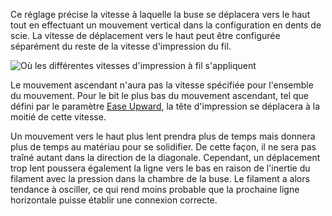 Ce réglage précise la vitesse à laquelle la buse se déplacera vers le haut tout en effectuant un mouvement vertical dans la configuration en dents de scie. La vitesse de déplacement vers le haut peut être configurée séparément du reste de la vitesse d'impression du fil.

![Où les différentes vitesses d'impression à fil s'appliquent](../../../articles/images/wireframe_printspeed.svg)

Le mouvement ascendant n'aura pas la vitesse spécifiée pour l'ensemble du mouvement. Pour le bit le plus bas du mouvement ascendant, tel que défini par le paramètre [Ease Upward](wireframe_up_half_speed.md), la tête d'impression se déplacera à la moitié de cette vitesse.

Un mouvement vers le haut plus lent prendra plus de temps mais donnera plus de temps au matériau pour se solidifier. De cette façon, il ne sera pas traîné autant dans la direction de la diagonale. Cependant, un déplacement trop lent poussera également la ligne vers le bas en raison de l'inertie du filament avec la pression dans la chambre de la buse. Le filament a alors tendance à osciller, ce qui rend moins probable que la prochaine ligne horizontale puisse établir une connexion correcte.

